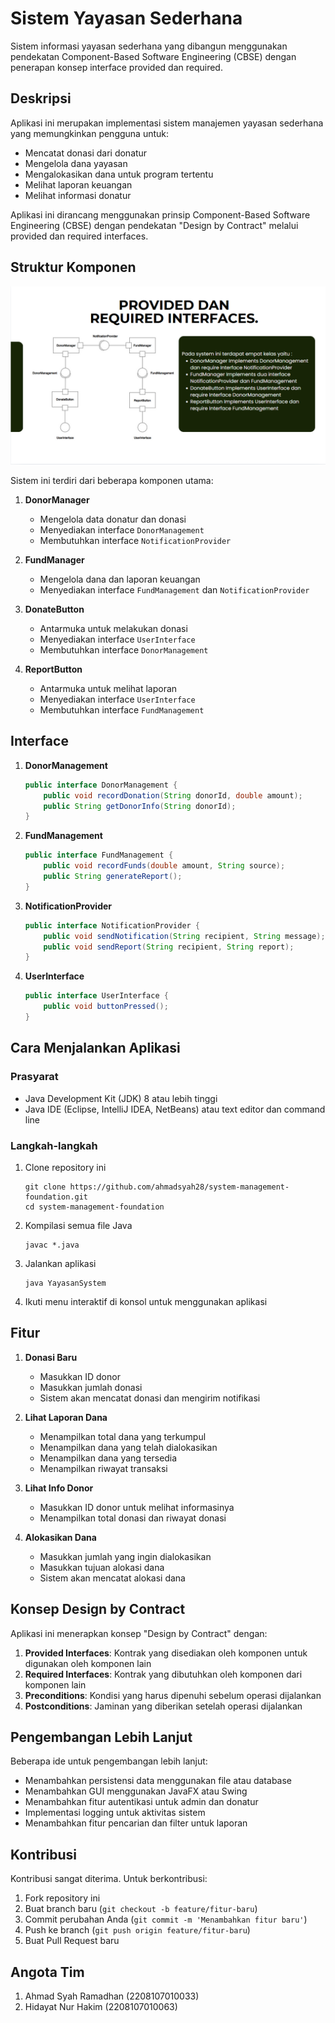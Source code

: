 # Sistem Yayasan Sederhana

Sistem informasi yayasan sederhana yang dibangun menggunakan pendekatan Component-Based Software Engineering (CBSE) dengan penerapan konsep interface provided dan required.

## Deskripsi

Aplikasi ini merupakan implementasi sistem manajemen yayasan sederhana yang memungkinkan pengguna untuk:
- Mencatat donasi dari donatur
- Mengelola dana yayasan
- Mengalokasikan dana untuk program tertentu
- Melihat laporan keuangan
- Melihat informasi donatur

Aplikasi ini dirancang menggunakan prinsip Component-Based Software Engineering (CBSE) dengan pendekatan "Design by Contract" melalui provided dan required interfaces.

## Struktur Komponen

![Diagram Komponen](diagram-komponen.png)

Sistem ini terdiri dari beberapa komponen utama:

1. **DonorManager**
   - Mengelola data donatur dan donasi
   - Menyediakan interface `DonorManagement`
   - Membutuhkan interface `NotificationProvider`

2. **FundManager**
   - Mengelola dana dan laporan keuangan
   - Menyediakan interface `FundManagement` dan `NotificationProvider`

3. **DonateButton**
   - Antarmuka untuk melakukan donasi
   - Menyediakan interface `UserInterface`
   - Membutuhkan interface `DonorManagement`

4. **ReportButton**
   - Antarmuka untuk melihat laporan
   - Menyediakan interface `UserInterface`
   - Membutuhkan interface `FundManagement`

## Interface

1. **DonorManagement**
   ```java
   public interface DonorManagement {
       public void recordDonation(String donorId, double amount);
       public String getDonorInfo(String donorId);
   }
   ```

2. **FundManagement**
   ```java
   public interface FundManagement {
       public void recordFunds(double amount, String source);
       public String generateReport();
   }
   ```

3. **NotificationProvider**
   ```java
   public interface NotificationProvider {
       public void sendNotification(String recipient, String message);
       public void sendReport(String recipient, String report);
   }
   ```

4. **UserInterface**
   ```java
   public interface UserInterface {
       public void buttonPressed();
   }
   ```

## Cara Menjalankan Aplikasi

### Prasyarat
- Java Development Kit (JDK) 8 atau lebih tinggi
- Java IDE (Eclipse, IntelliJ IDEA, NetBeans) atau text editor dan command line

### Langkah-langkah
1. Clone repository ini
   ```
   git clone https://github.com/ahmadsyah28/system-management-foundation.git
   cd system-management-foundation
   ```

2. Kompilasi semua file Java
   ```
   javac *.java
   ```

3. Jalankan aplikasi
   ```
   java YayasanSystem
   ```

4. Ikuti menu interaktif di konsol untuk menggunakan aplikasi

## Fitur

1. **Donasi Baru**
   - Masukkan ID donor
   - Masukkan jumlah donasi
   - Sistem akan mencatat donasi dan mengirim notifikasi

2. **Lihat Laporan Dana**
   - Menampilkan total dana yang terkumpul
   - Menampilkan dana yang telah dialokasikan
   - Menampilkan dana yang tersedia
   - Menampilkan riwayat transaksi

3. **Lihat Info Donor**
   - Masukkan ID donor untuk melihat informasinya
   - Menampilkan total donasi dan riwayat donasi

4. **Alokasikan Dana**
   - Masukkan jumlah yang ingin dialokasikan
   - Masukkan tujuan alokasi dana
   - Sistem akan mencatat alokasi dana

## Konsep Design by Contract

Aplikasi ini menerapkan konsep "Design by Contract" dengan:

1. **Provided Interfaces**: Kontrak yang disediakan oleh komponen untuk digunakan oleh komponen lain
2. **Required Interfaces**: Kontrak yang dibutuhkan oleh komponen dari komponen lain
3. **Preconditions**: Kondisi yang harus dipenuhi sebelum operasi dijalankan
4. **Postconditions**: Jaminan yang diberikan setelah operasi dijalankan

## Pengembangan Lebih Lanjut

Beberapa ide untuk pengembangan lebih lanjut:
- Menambahkan persistensi data menggunakan file atau database
- Menambahkan GUI menggunakan JavaFX atau Swing
- Menambahkan fitur autentikasi untuk admin dan donatur
- Implementasi logging untuk aktivitas sistem
- Menambahkan fitur pencarian dan filter untuk laporan

## Kontribusi

Kontribusi sangat diterima. Untuk berkontribusi:
1. Fork repository ini
2. Buat branch baru (`git checkout -b feature/fitur-baru`)
3. Commit perubahan Anda (`git commit -m 'Menambahkan fitur baru'`)
4. Push ke branch (`git push origin feature/fitur-baru`)
5. Buat Pull Request baru

## Angota Tim
1. Ahmad Syah Ramadhan (2208107010033)
2. Hidayat Nur Hakim (2208107010063)